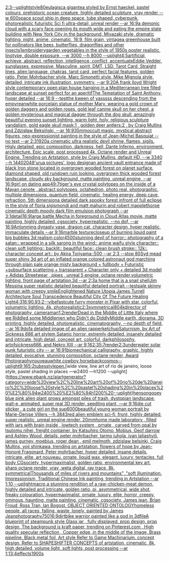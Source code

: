 [2:3](https://www.ebank.nz/aiartgenerator?category=2%3A3)[--uplight](https://www.ebank.nz/aiartgenerator?category=--uplight)[style](https://www.ebank.nz/aiartgenerator?category=style)[80](https://www.ebank.nz/aiartgenerator?category=80)[eulagisca gigantea styled by Ernst haeckel, pastel colours, prehistoric ocean creature, highly detailed sculpture, vray render --w 600](https://www.ebank.nz/aiartgenerator?category=eulagisca%20gigantea%20styled%20by%20Ernst%20haeckel%2C%20pastel%20colours%2C%20prehistoric%20ocean%20creature%2C%20highly%20detailed%20sculpture%2C%20vray%20render%20--w%20600)[space scout ship in deep space, tube shaped, cyberpunk, photorealistic futuristic Sci fi ultra-detail, unreal render --ar 16:9](https://www.ebank.nz/aiartgenerator?category=space%20scout%20ship%20in%20deep%20space%2C%20tube%20shaped%2C%20cyberpunk%2C%20photorealistic%20futuristic%20Sci%20fi%20ultra-detail%2C%20unreal%20render%20--ar%2016%3A9)[a demonic cloud with a scary face opening its mouth wide and eating the empire state building with New York City in the background, Miyazaki style, dramatic lighting, night, anime, cinematic, 16:9, film grain, vintage](https://www.ebank.nz/aiartgenerator?category=a%20demonic%20cloud%20with%20a%20scary%20face%20opening%20its%20mouth%20wide%20and%20eating%20the%20empire%20state%20building%20with%20New%20York%20City%20in%20the%20background%2C%20Miyazaki%20style%2C%20dramatic%20lighting%2C%20night%2C%20anime%2C%20cinematic%2C%2016%3A9%2C%20film%20grain%2C%20vintage)[a greenhouse built for pollinators like bees, butterflies, dragonflies and other insects](https://www.ebank.nz/aiartgenerator?category=a%20greenhouse%20built%20for%20pollinators%20like%20bees%2C%20butterflies%2C%20dragonflies%20and%20other%20insects)[1](https://www.ebank.nz/aiartgenerator?category=1)[embroidery](https://www.ebank.nz/aiartgenerator?category=embroidery)[garden vegetables in the style of 1950s poster realistic, linotype, double exposure, --w 3000 --h 8000 --uplight](https://www.ebank.nz/aiartgenerator?category=garden%20vegetables%20in%20the%20style%20of%201950s%20poster%20realistic%2C%20linotype%2C%20double%20exposure%2C%20--w%203000%20--h%208000%20--uplight)[4:5](https://www.ebank.nz/aiartgenerator?category=4%3A5)[artificial, achieve, abstract, reflection, intelligence, conflict, accentuate](https://www.ebank.nz/aiartgenerator?category=artificial%2C%20achieve%2C%20abstract%2C%20reflection%2C%20intelligence%2C%20conflict%2C%20accentuate)[Eddie Vedder, sunglasses, expressive, Masculine, spirit, DMT, LSD, Tarot Card, Straight lines, alien language, chakras, tarot card, perfect facial features, golden ratio, Peter Mohrbacher style, Marc Simonetti style, Mike Mignola style, detailed, intricate ink illustration, symmetry, --ar 9:20](https://www.ebank.nz/aiartgenerator?category=Eddie%20Vedder%2C%20sunglasses%2C%20expressive%2C%20Masculine%2C%20spirit%2C%20DMT%2C%20LSD%2C%20Tarot%20Card%2C%20Straight%20lines%2C%20alien%20language%2C%20chakras%2C%20tarot%20card%2C%20perfect%20facial%20features%2C%20golden%20ratio%2C%20Peter%20Mohrbacher%20style%2C%20Marc%20Simonetti%20style%2C%20Mike%20Mignola%20style%2C%20detailed%2C%20intricate%20ink%20illustration%2C%20symmetry%2C%20--ar%209%3A20)[A frank lloyd Wright style contemporary open plan house hanging in a Mediterranean tree filled landscape at sunset perfect for an aperitif](https://www.ebank.nz/aiartgenerator?category=A%20frank%20lloyd%20Wright%20style%20contemporary%20open%20plan%20house%20hanging%20in%20a%20Mediterranean%20tree%20filled%20landscape%20at%20sunset%20perfect%20for%20an%20aperitif)[The Temptation of Saint Anthony, hyper detailed --ar 16:9 --test](https://www.ebank.nz/aiartgenerator?category=The%20Temptation%20of%20Saint%20Anthony%2C%20hyper%20detailed%20--ar%2016%3A9%20--test)[the kween of yasssss descending from the empyrean](https://www.ebank.nz/aiartgenerator?category=the%20kween%20of%20yasssss%20descending%20from%20the%20empyrean)[white porcelain statue of mother Mary,  wearing a gold crown of golden daggers and golden roses, gold leaf canine skull on her chest, a golden mysterious and magical dagger through the dog skull, amazingly beautiful evening sunset lighting, warm light, holy,  religious sculpture vandalism,  gold eagle skull mask:1 , golden deer antlers:2 , by Craig Mullins and Zdzisław Beksiński,  --ar 16:9](https://www.ebank.nz/aiartgenerator?category=white%20porcelain%20statue%20of%20mother%20Mary%2C%20%20wearing%20a%20gold%20crown%20of%20golden%20daggers%20and%20golden%20roses%2C%20gold%20leaf%20canine%20skull%20on%20her%20chest%2C%20a%20golden%20mysterious%20and%20magical%20dagger%20through%20the%20dog%20skull%2C%20amazingly%20beautiful%20evening%20sunset%20lighting%2C%20warm%20light%2C%20holy%2C%20%20religious%20sculpture%20vandalism%2C%20%20gold%20eagle%20skull%20mask%3A1%20%2C%20golden%20deer%20antlers%3A2%20%2C%20by%20Craig%20Mullins%20and%20Zdzis%C5%82aw%20Beksi%C5%84ski%2C%20%20--ar%2016%3A9)[35mm](https://www.ebank.nz/aiartgenerator?category=35mm)[occult magic, mystical abstract figures, neo-expressionist painting in the style of Jean-Michel Basquiat --no text --ar 2:3](https://www.ebank.nz/aiartgenerator?category=occult%20magic%2C%20mystical%20abstract%20figures%2C%20neo-expressionist%20painting%20in%20the%20style%20of%20Jean-Michel%20Basquiat%20--no%20text%20--ar%202%3A3)[1920](https://www.ebank.nz/aiartgenerator?category=1920)[a cinematic ultra realistic devil shrine, flames, sigils. Higly detailed, epic composition, darkness, hell, Dante Inferno. environment, architecture. Epic scale, post processed 4k, Octane render and Unreal Engine. Trending on Artstation, style by Craig Mullins, default HD, --w 3340 --h 1440](https://www.ebank.nz/aiartgenerator?category=a%20cinematic%20ultra%20realistic%20devil%20shrine%2C%20flames%2C%20sigils.%20Higly%20detailed%2C%20epic%20composition%2C%20darkness%2C%20hell%2C%20Dante%20Inferno.%20environment%2C%20architecture.%20Epic%20scale%2C%20post%20processed%204k%2C%20Octane%20render%20and%20Unreal%20Engine.%20Trending%20on%20Artstation%2C%20style%20by%20Craig%20Mullins%2C%20default%20HD%2C%20--w%203340%20--h%201440)[2048](https://www.ebank.nz/aiartgenerator?category=2048)['urua pictures', logo design](https://www.ebank.nz/aiartgenerator?category=%27urua%20pictures%27%2C%20logo%20design)[an ancient vault entrance made of black Iron stone located in overgrown wooded forest on planet surface, diamond shaped, old rundown ruin looking, overgrown thick wooded forest landscape, cloudy sky background, matte painting, unreal engine, --ar 16:9](https://www.ebank.nz/aiartgenerator?category=an%20ancient%20vault%20entrance%20made%20of%20black%20Iron%20stone%20located%20in%20overgrown%20wooded%20forest%20on%20planet%20surface%2C%20diamond%20shaped%2C%20old%20rundown%20ruin%20looking%2C%20overgrown%20thick%20wooded%20forest%20landscape%2C%20cloudy%20sky%20background%2C%20matte%20painting%2C%20unreal%20engine%2C%20--ar%2016%3A9)[girl on dating app](https://www.ebank.nz/aiartgenerator?category=girl%20on%20dating%20app)[49:7](https://www.ebank.nz/aiartgenerator?category=49%3A7)[tiger's eye crystal polytopes on the inside of a Mayan cenote , abstract polytopes, octahedron, photo real, photographic, multiple dimensions, quantum field, cinematic, healing energy, deep cave, refraction, 5th dimension](https://www.ebank.nz/aiartgenerator?category=tiger%27s%20eye%20crystal%20polytopes%20on%20the%20inside%20of%20a%20Mayan%20cenote%20%2C%20abstract%20polytopes%2C%20octahedron%2C%20photo%20real%2C%20photographic%2C%20multiple%20dimensions%2C%20quantum%20field%2C%20cinematic%2C%20healing%20energy%2C%20deep%20cave%2C%20refraction%2C%205th%20dimension)[a detailed dark spooky forest infront of full eclipse in the style of floria sigismondi and matt mahurin and robert mapplethorpe cinematic depth moody dark film emulsion photograph --ar 3:1](https://www.ebank.nz/aiartgenerator?category=a%20detailed%20dark%20spooky%20forest%20infront%20of%20full%20eclipse%20in%20the%20style%20of%20floria%20sigismondi%20and%20matt%20mahurin%20and%20robert%20mapplethorpe%20cinematic%20depth%20moody%20dark%20film%20emulsion%20photograph%20--ar%203%3A1)[detail](https://www.ebank.nz/aiartgenerator?category=detail)[16:9](https://www.ebank.nz/aiartgenerator?category=16%3A9)[large battle Mecha in foreground in Cloud Atlas movie, matte painting, highly detailed, cgsociety, hyperrealistic, --no dof, --ar 16:9](https://www.ebank.nz/aiartgenerator?category=large%20battle%20Mecha%20in%20foreground%20in%20Cloud%20Atlas%20movie%2C%20matte%20painting%2C%20highly%20detailed%2C%20cgsociety%2C%20hyperrealistic%2C%20--no%20dof%2C%20--ar%2016%3A9)[Anton](https://www.ebank.nz/aiartgenerator?category=Anton)[ming dynasty vase, dragon cat, character design, hyper realistic, immaculate details --ar 9:16](https://www.ebank.nz/aiartgenerator?category=ming%20dynasty%20vase%2C%20dragon%20cat%2C%20character%20design%2C%20hyper%20realistic%2C%20immaculate%20details%20--ar%209%3A16)[marble texture](https://www.ebank.nz/aiartgenerator?category=marble%20texture)[closeup of burning liquid paint big bubbles 3d realism color](https://www.ebank.nz/aiartgenerator?category=closeup%20of%20burning%20liquid%20paint%20big%20bubbles%203d%20realism%20color)[4500](https://www.ebank.nz/aiartgenerator?category=4500)[stunning devil of horror:: photography of a satan:: wrapped in a silk sarong in the wind:: anime waifu style character:: clean soft lighting:: backlit:: beautiful face:: clean brush stroke:: 12k:: character concept art:: by Akira Toriyama::500  --ar 2:3 --stop 80](https://www.ebank.nz/aiartgenerator?category=stunning%20devil%20of%20horror%3A%3A%20photography%20of%20a%20satan%3A%3A%20wrapped%20in%20a%20silk%20sarong%20in%20the%20wind%3A%3A%20anime%20waifu%20style%20character%3A%3A%20clean%20soft%20lighting%3A%3A%20backlit%3A%3A%20beautiful%20face%3A%3A%20clean%20brush%20stroke%3A%3A%2012k%3A%3A%20character%20concept%20art%3A%3A%20by%20Akira%20Toriyama%3A%3A500%20%20--ar%202%3A3%20--stop%2080)[Syd mead super shiny 3d art of an inflated orange colored astronaut god marching through plain pale orange misty background + fullbody + Futuristic +subsurface scattering + transparent + Character only + detailed 3d model + Adidas Streetwear , pipes , unreal 5 engine, octane render,volumetric lighting, front page of artstation,3d --ar 2:3](https://www.ebank.nz/aiartgenerator?category=Syd%20mead%20super%20shiny%203d%20art%20of%20an%20inflated%20orange%20colored%20astronaut%20god%20marching%20through%20plain%20pale%20orange%20misty%20background%20%2B%20fullbody%20%2B%20Futuristic%20%2Bsubsurface%20scattering%20%2B%20transparent%20%2B%20Character%20only%20%2B%20detailed%203d%20model%20%2B%20Adidas%20Streetwear%20%2C%20pipes%20%2C%20unreal%205%20engine%2C%20octane%20render%2Cvolumetric%20lighting%2C%20front%20page%20of%20artstation%2C3d%20--ar%202%3A3)[a home that is a snail shell](https://www.ebank.nz/aiartgenerator?category=a%20home%20that%20is%20a%20snail%20shell)[Jim Messina super realistic detailed beautiful detailed portrait --test](https://www.ebank.nz/aiartgenerator?category=Jim%20Messina%20super%20realistic%20detailed%20beautiful%20detailed%20portrait%20--test)[pale skinny woman with creepy smile](https://www.ebank.nz/aiartgenerator?category=pale%20skinny%20woman%20with%20creepy%20smile)[Englightened Nature Utopia James Turrell Architecture Soul Transcedence Beautiful City Of The Future Healing Light](https://www.ebank.nz/aiartgenerator?category=Englightened%20Nature%20Utopia%20James%20Turrell%20Architecture%20Soul%20Transcedence%20Beautiful%20City%20Of%20The%20Future%20Healing%20Light)[4:3](https://www.ebank.nz/aiartgenerator?category=4%3A3)[16:9](https://www.ebank.nz/aiartgenerator?category=16%3A9)[0.9](https://www.ebank.nz/aiartgenerator?category=0.9)[3:2](https://www.ebank.nz/aiartgenerator?category=3%3A2)[--vibefast](https://www.ebank.nz/aiartgenerator?category=--vibefast)[cute furry monster in Pixar with star, colorful, volumetric lighting, 4k, photorealistic](https://www.ebank.nz/aiartgenerator?category=cute%20furry%20monster%20in%20Pixar%20with%20star%2C%20colorful%2C%20volumetric%20lighting%2C%204k%2C%20photorealistic)[2:3](https://www.ebank.nz/aiartgenerator?category=2%3A3)[symmetrical](https://www.ebank.nz/aiartgenerator?category=symmetrical)[80](https://www.ebank.nz/aiartgenerator?category=80)[4k](https://www.ebank.nz/aiartgenerator?category=4k)[director of photography, cameraman](https://www.ebank.nz/aiartgenerator?category=director%20of%20photography%2C%20cameraman)[1:2](https://www.ebank.nz/aiartgenerator?category=1%3A2)[render](https://www.ebank.nz/aiartgenerator?category=render)[Dead in the Middle of Little Italy where we Riddled some Middlemen who Didn't do Diddly](https://www.ebank.nz/aiartgenerator?category=Dead%20in%20the%20Middle%20of%20Little%20Italy%20where%20we%20Riddled%20some%20Middlemen%20who%20Didn%27t%20do%20Diddly)[Middle earth, diorama, 3D printing, highly detailed, photorealistic, cinematography, --no depth of field, --ar 16:9](https://www.ebank.nz/aiartgenerator?category=Middle%20earth%2C%20diorama%2C%203D%20printing%2C%20highly%20detailed%2C%20photorealistic%2C%20cinematography%2C%20--no%20depth%20of%20field%2C%20--ar%2016%3A9)[dof](https://www.ebank.nz/aiartgenerator?category=dof)[a detailed image of an alien rapper](https://www.ebank.nz/aiartgenerator?category=a%20detailed%20image%20of%20an%20alien%20rapper)[ketchup](https://www.ebank.nz/aiartgenerator?category=ketchup)[Saturnism, by Art of Sickness 666 art stylem Satanic horror, extremly detailed, insanely detailed and intricate, high detail, concept art, colorful, darkphilosophy, artofsickness666, and Nekro XIII --ar 9:16](https://www.ebank.nz/aiartgenerator?category=Saturnism%2C%20by%20Art%20of%20Sickness%20666%20art%20stylem%20Satanic%20horror%2C%20extremly%20detailed%2C%20insanely%20detailed%20and%20intricate%2C%20high%20detail%2C%20concept%20art%2C%20colorful%2C%20darkphilosophy%2C%20artofsickness666%2C%20and%20Nekro%20XIII%20--ar%209%3A16)[2:3](https://www.ebank.nz/aiartgenerator?category=2%3A3)[5:7](https://www.ebank.nz/aiartgenerator?category=5%3A7)[render](https://www.ebank.nz/aiartgenerator?category=render)[2:3](https://www.ebank.nz/aiartgenerator?category=2%3A3)[underwater solar punk futuristic city -- ar 16:9](https://www.ebank.nz/aiartgenerator?category=underwater%20solar%20punk%20futuristic%20city%20--%20ar%2016%3A9)[1](https://www.ebank.nz/aiartgenerator?category=1)[biomechanical calligraphy, graphic, highly detailed, evocative, stunning composition, octane render, Award Photography](https://www.ebank.nz/aiartgenerator?category=biomechanical%20calligraphy%2C%20graphic%2C%20highly%20detailed%2C%20evocative%2C%20stunning%20composition%2C%20octane%20render%2C%20Award%20Photography)[nouveau](https://www.ebank.nz/aiartgenerator?category=nouveau)[white cowboy horseback](https://www.ebank.nz/aiartgenerator?category=white%20cowboy%20horseback)[cosmos](https://www.ebank.nz/aiartgenerator?category=cosmos)[--uplight](https://www.ebank.nz/aiartgenerator?category=--uplight)[9:16](https://www.ebank.nz/aiartgenerator?category=9%3A16)[5:2](https://www.ebank.nz/aiartgenerator?category=5%3A2)[tubes](https://www.ebank.nz/aiartgenerator?category=tubes)[style](https://www.ebank.nz/aiartgenerator?category=style)[pen.](https://www.ebank.nz/aiartgenerator?category=pen.)[wide view, line art of rio de janeiro, loose style, pastel shading in places —w2400 —h1200 --uplight](https://www.ebank.nz/aiartgenerator?category=wide%20view%2C%20line%20art%20of%20rio%20de%20janeiro%2C%20loose%20style%2C%20pastel%20shading%20in%20places%20%E2%80%94w2400%20%E2%80%94h1200%20--uplight)[henson](https://www.ebank.nz/aiartgenerator?category=henson)[gooey blue pink alien plant grows amongst piles of trash, dystopian landscape, wall-e, animated, super real 3D render, seedling plant, —ar 9:16](https://www.ebank.nz/aiartgenerator?category=gooey%20blue%20pink%20alien%20plant%20grows%20amongst%20piles%20of%20trash%2C%20dystopian%20landscape%2C%20wall-e%2C%20animated%2C%20super%20real%203D%20render%2C%20seedling%20plant%2C%20%E2%80%94ar%209%3A16)[die cut sticker , a cute girl on the sup](https://www.ebank.nz/aiartgenerator?category=die%20cut%20sticker%20%2C%20a%20cute%20girl%20on%20the%20sup)[6000](https://www.ebank.nz/aiartgenerator?category=6000)[beautiful young woman portrait by Marie-Denise Villers --h 384](https://www.ebank.nz/aiartgenerator?category=beautiful%20young%20woman%20portrait%20by%20Marie-Denise%20Villers%20--h%20384)[3](https://www.ebank.nz/aiartgenerator?category=3)[red alien emblem sci-fi, front, highly detailed, super realistic, unreal engine render, 20mm](https://www.ebank.nz/aiartgenerator?category=red%20alien%20emblem%20sci-fi%2C%20front%2C%20highly%20detailed%2C%20super%20realistic%2C%20unreal%20engine%20render%2C%2020mm)[home made laboratory , filled with jars with brain inside  , lowtech system , ornate , carved from opal by tsutomu nihei, freight container, by Katsuhiro Otomo, Mobius, Geof darrow and Ashley Wood, details, peter mohrbacher, tarmo juhola, ivan laliashvili, james gurney, moebius, roger dean , emil melmoth, zdzislaw belsinki, Craig Mullins, yoji shinkawa, trending on artstation, flowers of hope by Jean-Honoré Fragonard, Peter mohrbacher, hyper detailed, insane details, intricate, elite, art nouveau, ornate, liquid wax, elegant, luxury, tentacles, full body CGsociety, hypermaximalist, golden ratio, environmental key art, sharp octane render, vray ,weta digital, ray trace, 8k, symmetrical](https://www.ebank.nz/aiartgenerator?category=home%20made%20laboratory%20%2C%20filled%20with%20jars%20with%20brain%20inside%20%20%2C%20lowtech%20system%20%2C%20ornate%20%2C%20carved%20from%20opal%20by%20tsutomu%20nihei%2C%20freight%20container%2C%20by%20Katsuhiro%20Otomo%2C%20Mobius%2C%20Geof%20darrow%20and%20Ashley%20Wood%2C%20details%2C%20peter%20mohrbacher%2C%20tarmo%20juhola%2C%20ivan%20laliashvili%2C%20james%20gurney%2C%20moebius%2C%20roger%20dean%20%2C%20emil%20melmoth%2C%20zdzislaw%20belsinki%2C%20Craig%20Mullins%2C%20yoji%20shinkawa%2C%20trending%20on%20artstation%2C%20flowers%20of%20hope%20by%20Jean-Honor%C3%A9%20Fragonard%2C%20Peter%20mohrbacher%2C%20hyper%20detailed%2C%20insane%20details%2C%20intricate%2C%20elite%2C%20art%20nouveau%2C%20ornate%2C%20liquid%20wax%2C%20elegant%2C%20luxury%2C%20tentacles%2C%20full%20body%20CGsociety%2C%20hypermaximalist%2C%20golden%20ratio%2C%20environmental%20key%20art%2C%20sharp%20octane%20render%2C%20vray%20%2Cweta%20digital%2C%20ray%20trace%2C%208k%2C%20symmetrical)[Thousands of miles of rivers and mountains", "soft illumination, Impressionism, Traditional Chinese Ink painting, trending in Artstation --ar 1:10 --uplight](https://www.ebank.nz/aiartgenerator?category=Thousands%20of%20miles%20of%20rivers%20and%20mountains%22%2C%20%22soft%20illumination%2C%20Impressionism%2C%20Traditional%20Chinese%20Ink%20painting%2C%20trending%20in%20Artstation%20--ar%201%3A10%20--uplight)[macro,](https://www.ebank.nz/aiartgenerator?category=macro%2C)[a stunning rendition of a raw-chicken-meat demon, highly detailed and intricate, golden ratio, pi, asymmetrical, wide shot, freaky colouration, hypermaximalist, ornate, luxury, elite, horror, creepy, ominous, haunting, matte painting, cinematic, cgsociety, James jean, Brian Froud, Ross Tran, Ian Bogost, OBJECT ORIENTED ONTOLOGY](https://www.ebank.nz/aiartgenerator?category=a%20stunning%20rendition%20of%20a%20raw-chicken-meat%20demon%2C%20highly%20detailed%20and%20intricate%2C%20golden%20ratio%2C%20pi%2C%20asymmetrical%2C%20wide%20shot%2C%20freaky%20colouration%2C%20hypermaximalist%2C%20ornate%2C%20luxury%2C%20elite%2C%20horror%2C%20creepy%2C%20ominous%2C%20haunting%2C%20matte%20painting%2C%20cinematic%2C%20cgsociety%2C%20James%20jean%2C%20Brian%20Froud%2C%20Ross%20Tran%2C%20Ian%20Bogost%2C%20OBJECT%20ORIENTED%20ONTOLOGY)[homeless people, all races, falling, waste, lonely, painted by James Jean](https://www.ebank.nz/aiartgenerator?category=homeless%20people%2C%20all%20races%2C%20falling%2C%20waste%2C%20lonely%2C%20painted%20by%20James%20Jean)[photography](https://www.ebank.nz/aiartgenerator?category=photography)[750](https://www.ebank.nz/aiartgenerator?category=750)[16:9](https://www.ebank.nz/aiartgenerator?category=16%3A9)[dirtbike warrior painted like a god in 3d](https://www.ebank.nz/aiartgenerator?category=dirtbike%20warrior%20painted%20like%20a%20god%20in%203d)[file](https://www.ebank.nz/aiartgenerator?category=file)[A blueprint of steampunk style Glass jar ,  fully displayed, prop design, prop design, The background is kraft paper,  trending on Pinterest.com  , High quality specular reflection ,  Copper  edge, in the middle of the image, Brass pipeline,  Black metal foil,  Art style Refer to Game Machinarium.  concept design, Refer to SHAPESHIFTER CONCEPTS  of artstation, cinematic,  8k, high detailed,  volume light,  soft lights,  post processing    --ar 1:1](https://www.ebank.nz/aiartgenerator?category=A%20blueprint%20of%20steampunk%20style%20Glass%20jar%20%2C%20%20fully%20displayed%2C%20prop%20design%2C%20prop%20design%2C%20The%20background%20is%20kraft%20paper%2C%20%20trending%20on%20Pinterest.com%20%20%2C%20High%20quality%20specular%20reflection%20%2C%20%20Copper%20%20edge%2C%20in%20the%20middle%20of%20the%20image%2C%20Brass%20pipeline%2C%20%20Black%20metal%20foil%2C%20%20Art%20style%20Refer%20to%20Game%20Machinarium.%20%20concept%20design%2C%20Refer%20to%20SHAPESHIFTER%20CONCEPTS%20%20of%20artstation%2C%20cinematic%2C%20%208k%2C%20high%20detailed%2C%20%20volume%20light%2C%20%20soft%20lights%2C%20%20post%20processing%20%20%20%20--ar%201%3A1)[3:4](https://www.ebank.nz/aiartgenerator?category=3%3A4)[effects](https://www.ebank.nz/aiartgenerator?category=effects)[1900s](https://www.ebank.nz/aiartgenerator?category=1900s)